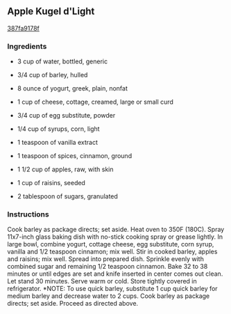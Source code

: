 ## Apple Kugel d'Light

[387fa9178f](https://recipeland.com/recipe/v/apple-kugel-dlight-3689)

### Ingredients

 - 3 cup of water, bottled, generic

 - 3/4 cup of barley, hulled

 - 8 ounce of yogurt, greek, plain, nonfat

 - 1 cup of cheese, cottage, creamed, large or small curd

 - 3/4 cup of egg substitute, powder

 - 1/4 cup of syrups, corn, light

 - 1 teaspoon of vanilla extract

 - 1 teaspoon of spices, cinnamon, ground

 - 1 1/2 cup of apples, raw, with skin

 - 1 cup of raisins, seeded

 - 2 tablespoon of sugars, granulated

### Instructions

Cook barley as package directs; set aside. Heat oven to 350F (180C). Spray 11x7-inch glass baking dish with no-stick cooking spray or grease lightly. In large bowl, combine yogurt, cottage cheese, egg substitute, corn syrup, vanilla and 1/2 teaspoon cinnamon; mix well. Stir in cooked barley, apples and raisins; mix well. Spread into prepared dish. Sprinkle evenly with combined sugar and remaining 1/2 teaspoon cinnamon. Bake 32 to 38 minutes or until edges are set and knife inserted in center comes out clean. Let stand 30 minutes. Serve warm or cold. Store tightly covered in refrigerator. *NOTE: To use quick barley, substitute 1 cup quick barley for medium barley and decrease water to 2 cups. Cook barley as package directs; set aside. Proceed as directed above.
